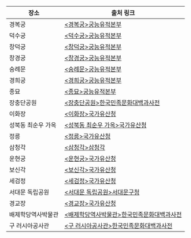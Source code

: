 | 장소               | 출처 링크                                                                                                                      |
| ------------------ | ------------------------------------------------------------------------------------------------------------------------------ |
| 경복궁             | [<경복궁>궁능유적본부](https://royal.khs.go.kr/ROYAL/contents/R101010000.do)                                                   |
| 덕수궁             | [<덕수궁>궁능유적본부](https://royal.khs.go.kr/ROYAL/contents/R104010000.do)                                                   |
| 창덕궁             | [<창덕궁>궁능유적본부](https://royal.khs.go.kr/ROYAL/contents/R102010000.do)                                                   |
| 창경궁             | [<창경궁>궁능유적본부](https://royal.khs.go.kr/ROYAL/contents/R103010000.do)                                                   |
| 숭례문             | [<숭례문>궁능유적본부](https://royal.khs.go.kr/ROYAL/contents/R108010000.do)                                                   |
| 경희궁             | [<경희궁>궁능유적본부](https://royal.khs.go.kr/ROYAL/contents/R110000000.do)                                                   |
| 종묘               | [<종묘>궁능유적본부](https://royal.khs.go.kr/ROYAL/contents/R105010000.do)                                                     |
| 장충단공원         | [<장충단공원>한국민족문화대백과사전](https://encykorea.aks.ac.kr/Article/E0048845)                                             |
| 이화장             | [<이화장>국가유산청](https://www.heritage.go.kr/heri/cul/culSelectDetail.do?pageNo=1_1_2_0&ccbaCpno=1331104970000)             |
| 성북동 최순우 가옥 | [<성북동 최순우 가옥>국가유산청](https://www.heritage.go.kr/heri/cul/culSelectDetail.do?pageNo=1_1_2_0&ccbaCpno=4411102680000) |
| 정릉               | [<정릉>국가유산청](https://www.heritage.go.kr/heri/cul/culSelectDetail.do?pageNo=1_1_2_0&ccbaCpno=1331102080000)               |
| 삼청각             | [<삼청각>삼청각](http://www.samcheonggak.or.kr/about/)                                                                         |
| 운현궁             | [<운현궁>국가유산청](https://www.heritage.go.kr/heri/cul/culSelectDetail.do?ccbaCpno=1331102570000&pageNo=1_1_1_1)             |
| 보신각             | [<보신각>국가유산청](https://www.heritage.go.kr/heri/cul/culSelectDetail.do?pageNo=1_1_1_1&sngl=Y&ccbaCpno=2331100100000)      |
| 세검정             | [<세검정>국가유산청](https://www.heritage.go.kr/heri/cul/culSelectDetail.do?ccbaCpno=2331100040000&pageNo=1_1_1_1)             |
| 서대문 독립공원    | [<서대문 독립공원>서대문구청](https://www.sdm.go.kr/culture/attraction/sub2030.do)                                             |
| 경교장             | [<경교장>국가유산청](https://www.heritage.go.kr/heri/cul/culSelectDetail.do?pageNo=1_1_2_0&ccbaCpno=1331104650000)             |
| 배제학당역사박물관 | [<배제학당역사박물관>한국민족문화대백과사전](https://encykorea.aks.ac.kr/Article/E0069863)                                     |
| 구 러시아공사관    | [<구 러시아공사관>한국민족문화대백과사전](https://encykorea.aks.ac.kr/Article/E0005711)                                        |
